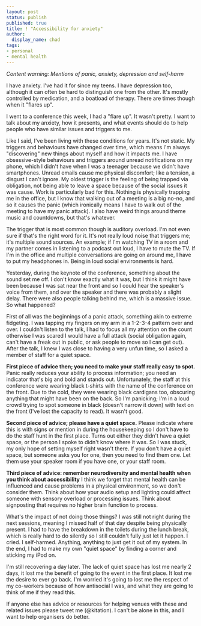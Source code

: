 ```yaml
---
layout: post
status: publish
published: true
title: ! "Accessibility for anxiety"
author:
  display_name: chad
tags:
- personal
- mental health
---
```


*Content warning: Mentions of panic, anxiety, depression and self-harm*

I have anxiety. I've had it for since my teens. I have depression too, although it can often be hard to distinguish one from the other. It's mostly controlled by medication, and a boatload of therapy. There are times though when it "flares up".

I went to a conference this week, I had a "flare up". It wasn't pretty. I want to talk about my anxiety, how it presents, and what events should do to help people who have similar issues and triggers to me.

<!--more-->

Like I said, I've been living with these conditions for years. It's not static. My triggers and behaviours have changed over time, which means I'm always "discovering" new things about myself and how it impacts me. I have obsessive-style behaviours and triggers around unread notifications on my phone, which I didn't have when I was a teenager because we didn't have smartphones. Unread emails cause me physical discomfort; like a tension, a disgust I can't ignore. My oldest trigger is the feeling of being trapped via obligation, not being able to leave a space because of the social issues it was cause. Work is particularly bad for this. Nothing is physically trapping me in the office, but I know that walking out of a meeting is a big no-no, and so it causes the panic (which ironically means I have to walk out of the meeting to have my panic attack). I also have weird things around theme music and countdowns, but that's whatever.

The trigger that is most common though is auditory overload. I'm not even sure if that's the right word for it. It's not really loud noise that triggers me; it's multiple sound sources. An example; if I'm watching TV in a room and my partner comes in listening to a podcast out loud, I have to mute the TV. If I'm in the office and multiple conversations are going on around me, I have to put my headphones in. Being in loud social environments is hard.

Yesterday, during the keynote of the conference, something about the sound set me off. I don't know exactly what it was, but I think it might have been because I was sat near the front and so I could hear the speaker's voice from them, and over the speaker and there was probably a slight delay. There were also people talking behind me, which is a massive issue. So what happened?

First of all was the beginnings of a panic attack, something akin to extreme fidgeting. I was tapping my fingers on my arm in a 1-2-3-4 pattern over and over. I couldn't listen to the talk, I had to focus all my attention on the count otherwise I was scared I would have a full attack (social obligation again, can't have a freak out in public, or ask people to move so I can get out). After the talk, I knew I was close to having a very unfun time, so I asked a member of staff for a quiet space.

**First piece of advice then; you need to make your staff really easy to spot.** Panic really reduces your ability to process information; you need an indicator that's big and bold and stands out. Unfortunately, the staff at this conference were wearing black t-shirts with the name of the conference on the front. Due to the cold, they were wearing black cardigans too, obscuring anything that might have been on the back. So I'm panicking; I'm in a loud crowd trying to spot someone in black (doesn't narrow it down) with text on the front (I've lost the capacity to read). It wasn't good.

**Second piece of advice; please have a quiet space.** Please indicate where this is with signs or mention in during the housekeeping so I don't have to do the staff hunt in the first place. Turns out either they didn't have a quiet space, or the person I spoke to didn't know where it was. So I was stuck, my only hope of setting myself right wasn't there. If you don't have a quiet space, but someone asks you for one, then you need to find them one. Let them use your speaker room if you have one, or your staff room.

**Third piece of advice: remember neurodiversity and mental health when you think about accessibility** I think we forget that mental health can be influenced and cause problems in a physical environment, so we don't consider them. Think about how your audio setup and lighting could affect someone with sensory overload or processing issues. Think about signposting that requires no higher brain function to process.

What's the impact of not doing those things? I was still not right during the next sessions, meaning I missed half of that day despite being physically present. I had to have the breakdown in the toilets during the lunch break, which is really hard to do silently so I still couldn't fully just let it happen. I cried. I self-harmed. Anything, anything to just get it out of my system. In the end, I had to make my own "quiet space" by finding a corner and sticking my iPod on.

I'm still recovering a day later. The lack of quiet space has lost me nearly 2 days, it lost me the benefit of going to the event in the first place. It lost me the desire to ever go back. I'm worried it's going to lost me the respect of my co-workers because of how antisocial I was, and what they are going to think of me if they read this.

If anyone else has advice or resources for helping venues with these and related issues please tweet me (@kitation). I can't be alone in this, and I want to help organisers do better.
